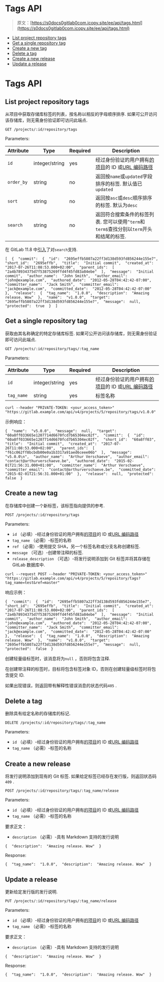 # Tags API

> 原文：[https://s0docs0gitlab0com.icopy.site/ee/api/tags.html](https://s0docs0gitlab0com.icopy.site/ee/api/tags.html)

*   [List project repository tags](#list-project-repository-tags)
*   [Get a single repository tag](#get-a-single-repository-tag)
*   [Create a new tag](#create-a-new-tag)
*   [Delete a tag](#delete-a-tag)
*   [Create a new release](#create-a-new-release)
*   [Update a release](#update-a-release)

# Tags API[](#tags-api "Permalink")

## List project repository tags[](#list-project-repository-tags "Permalink")

从项目中获取存储库标签的列表，按名称以相反的字母顺序排序. 如果可公开访问该存储库，则无需身份验证即可访问此端点.

```
GET /projects/:id/repository/tags 
```

Parameters:

| Attribute | Type | Required | Description |
| --- | --- | --- | --- |
| `id` | integer/string | yes | 经过身份验证的用户拥有[的项目](README.html#namespaced-path-encoding)的 ID 或[URL 编码路径](README.html#namespaced-path-encoding) |
| `order_by` | string | no | 返回按`name`或`updated`字段排序的标签. 默认值已`updated` |
| `sort` | string | no | 返回按`asc`或`desc`顺序排序的标签. 默认为`desc` |
| `search` | string | no | 返回符合搜索条件的标签列表. 您可以使用`^term`和`term$`查找分别以`term`开头和结尾的标签. |

在 GitLab 11.8 中[引入](https://gitlab.com/gitlab-org/gitlab-foss/-/issues/54401)了对`search`支持.

```
[  {  "commit":  {  "id":  "2695effb5807a22ff3d138d593fd856244e155e7",  "short_id":  "2695effb",  "title":  "Initial commit",  "created_at":  "2017-07-26T11:08:53.000+02:00",  "parent_ids":  [  "2a4b78934375d7f53875269ffd4f45fd83a84ebe"  ],  "message":  "Initial commit",  "author_name":  "John Smith",  "author_email":  "john@example.com",  "authored_date":  "2012-05-28T04:42:42-07:00",  "committer_name":  "Jack Smith",  "committer_email":  "jack@example.com",  "committed_date":  "2012-05-28T04:42:42-07:00"  },  "release":  {  "tag_name":  "1.0.0",  "description":  "Amazing release. Wow"  },  "name":  "v1.0.0",  "target":  "2695effb5807a22ff3d138d593fd856244e155e7",  "message":  null,  "protected":  true  }  ] 
```

## Get a single repository tag[](#get-a-single-repository-tag "Permalink")

获取由其名称确定的特定存储库标签. 如果可公开访问该存储库，则无需身份验证即可访问此端点.

```
GET /projects/:id/repository/tags/:tag_name 
```

Parameters:

| Attribute | Type | Required | Description |
| --- | --- | --- | --- |
| `id` | integer/string | yes | 经过身份验证的用户拥有[的项目](README.html#namespaced-path-encoding)的 ID 或[URL 编码路径](README.html#namespaced-path-encoding) |
| `tag_name` | string | yes | 标签名称 |

```
curl --header "PRIVATE-TOKEN: <your_access_token>" "https://gitlab.example.com/api/v4/projects/5/repository/tags/v1.0.0" 
```

示例响应：

```
{  "name":  "v5.0.0",  "message":  null,  "target":  "60a8ff033665e1207714d6670fcd7b65304ec02f",  "commit":  {  "id":  "60a8ff033665e1207714d6670fcd7b65304ec02f",  "short_id":  "60a8ff03",  "title":  "Initial commit",  "created_at":  "2017-07-26T11:08:53.000+02:00",  "parent_ids":  [  "f61c062ff8bcbdb00e0a1b3317a91aed6ceee06b"  ],  "message":  "v5.0.0\n",  "author_name":  "Arthur Verschaeve",  "author_email":  "contact@arthurverschaeve.be",  "authored_date":  "2015-02-01T21:56:31.000+01:00",  "committer_name":  "Arthur Verschaeve",  "committer_email":  "contact@arthurverschaeve.be",  "committed_date":  "2015-02-01T21:56:31.000+01:00"  },  "release":  null,  "protected":  false  } 
```

## Create a new tag[](#create-a-new-tag "Permalink")

在存储库中创建一个新标签，该标签指向提供的参考.

```
POST /projects/:id/repository/tags 
```

Parameters:

*   `id` （必填）-经过身份验证的用户拥有[的项目](README.html#namespaced-path-encoding)的 ID 或[URL 编码路径](README.html#namespaced-path-encoding)
*   `tag_name` （必需）-标签的名称
*   `ref` （必需）-使用提交 SHA，另一个标签名称或分支名称创建标签.
*   `message` （可选）-创建带注释的标签.
*   `release_description` （可选）-将发行说明添加到 Git 标签并将其存储在 GitLab 数据库中.

```
curl --request POST --header "PRIVATE-TOKEN: <your_access_token>" "https://gitlab.example.com/api/v4/projects/5/repository/tags?tag_name=test&ref=master" 
```

响应示例：

```
{  "commit":  {  "id":  "2695effb5807a22ff3d138d593fd856244e155e7",  "short_id":  "2695effb",  "title":  "Initial commit",  "created_at":  "2017-07-26T11:08:53.000+02:00",  "parent_ids":  [  "2a4b78934375d7f53875269ffd4f45fd83a84ebe"  ],  "message":  "Initial commit",  "author_name":  "John Smith",  "author_email":  "john@example.com",  "authored_date":  "2012-05-28T04:42:42-07:00",  "committer_name":  "Jack Smith",  "committer_email":  "jack@example.com",  "committed_date":  "2012-05-28T04:42:42-07:00"  },  "release":  {  "tag_name":  "1.0.0",  "description":  "Amazing release. Wow"  },  "name":  "v1.0.0",  "target":  "2695effb5807a22ff3d138d593fd856244e155e7",  "message":  null,  "protected":  false  } 
```

创建轻量级标签时，该消息将为`null` ，否则将包含注释.

在创建带注释的标签时，目标将包含标签对象 ID，否则在创建轻量级标签时将包含提交 ID.

如果出现错误，则返回带有解释性错误消息的状态代码`405` .

## Delete a tag[](#delete-a-tag "Permalink")

删除具有给定名称的存储库的标记.

```
DELETE /projects/:id/repository/tags/:tag_name 
```

Parameters:

*   `id` （必填）-经过身份验证的用户拥有[的项目](README.html#namespaced-path-encoding)的 ID 或[URL 编码路径](README.html#namespaced-path-encoding)
*   `tag_name` （必需）-标签的名称

## Create a new release[](#create-a-new-release "Permalink")

将发行说明添加到现有的 Git 标签. 如果给定标签已经存在发行版，则返回状态码`409` .

```
POST /projects/:id/repository/tags/:tag_name/release 
```

Parameters:

*   `id` （必填）-经过身份验证的用户拥有[的项目](README.html#namespaced-path-encoding)的 ID 或[URL 编码路径](README.html#namespaced-path-encoding)
*   `tag_name` （必需）-标签的名称

要求正文：

*   `description` （必需）-具有 Markdown 支持的发行说明

```
{  "description":  "Amazing release. Wow"  } 
```

Response:

```
{  "tag_name":  "1.0.0",  "description":  "Amazing release. Wow"  } 
```

## Update a release[](#update-a-release "Permalink")

更新给定发行版的发行说明.

```
PUT /projects/:id/repository/tags/:tag_name/release 
```

Parameters:

*   `id` （必填）-经过身份验证的用户拥有[的项目](README.html#namespaced-path-encoding)的 ID 或[URL 编码路径](README.html#namespaced-path-encoding)
*   `tag_name` （必需）-标签的名称

要求正文：

*   `description` （必需）-具有 Markdown 支持的发行说明

```
{  "description":  "Amazing release. Wow"  } 
```

Response:

```
{  "tag_name":  "1.0.0",  "description":  "Amazing release. Wow"  } 
```